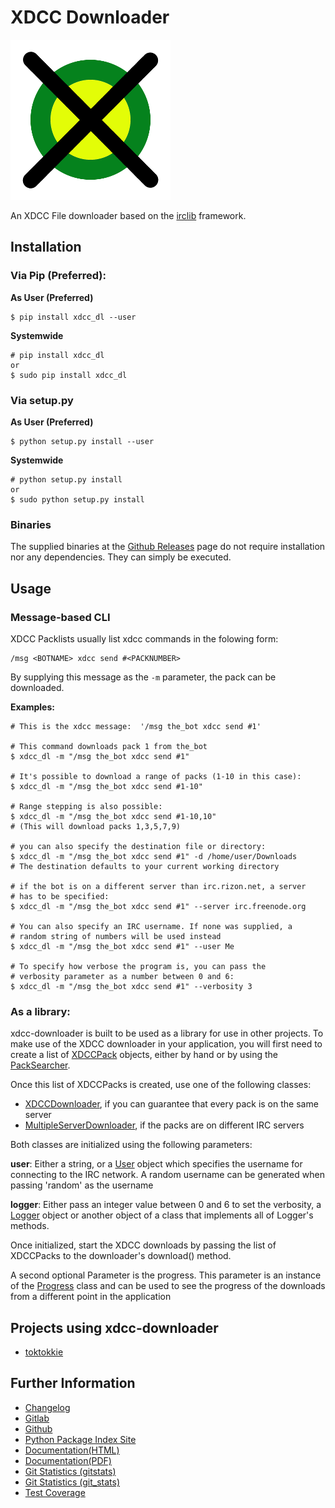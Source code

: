 # XDCC Downloader

![Logo](xdcc_dl/resources/logo/logo_256.png)

An XDCC File downloader based on the [irclib](https://github.com/jaraco/irc) framework.

## Installation

### Via Pip (Preferred):

**As User (Preferred)**

    $ pip install xdcc_dl --user
    
**Systemwide**

    # pip install xdcc_dl
    or
    $ sudo pip install xdcc_dl
    
### Via setup.py

**As User (Preferred)**

    $ python setup.py install --user
    
**Systemwide**

    # python setup.py install
    or
    $ sudo python setup.py install
    
    
### Binaries

The supplied binaries at the [Github Releases](https://github.com/namboy94/xdcc-downloader/releases) page
do not require installation nor any dependencies. They can simply be executed.


## Usage

### Message-based CLI

XDCC Packlists usually list xdcc commands in the folowing form:

    /msg <BOTNAME> xdcc send #<PACKNUMBER>
    
By supplying this message as the ```-m``` parameter, the pack can be downloaded.

**Examples:**

    # This is the xdcc message:  '/msg the_bot xdcc send #1'
    
    # This command downloads pack 1 from the_bot
    $ xdcc_dl -m "/msg the_bot xdcc send #1"
    
    # It's possible to download a range of packs (1-10 in this case):
    $ xdcc_dl -m "/msg the_bot xdcc send #1-10"
    
    # Range stepping is also possible:
    $ xdcc_dl -m "/msg the_bot xdcc send #1-10,10"
    # (This will download packs 1,3,5,7,9)
    
    # you can also specify the destination file or directory:
    $ xdcc_dl -m "/msg the_bot xdcc send #1" -d /home/user/Downloads
    # The destination defaults to your current working directory
    
    # if the bot is on a different server than irc.rizon.net, a server
    # has to be specified:
    $ xdcc_dl -m "/msg the_bot xdcc send #1" --server irc.freenode.org
    
    # You can also specify an IRC username. If none was supplied, a
    # random string of numbers will be used instead
    $ xdcc_dl -m "/msg the_bot xdcc send #1" --user Me
    
    # To specify how verbose the program is, you can pass the
    # verbosity parameter as a number between 0 and 6:
    $ xdcc_dl -m "/msg the_bot xdcc send #1" --verbosity 3
    

### As a library:

xdcc-downloader is built to be used as a library for use in other projects.
To make use of the XDCC downloader in your application, you will first need to
create a list of [XDCCPack](xdcc_dl/entitites/XDCCPack.py) objects, either by hand
or by using the [PackSearcher](xdcc_dl/pack_searchers/PackSearcher.py). 

Once this list of XDCCPacks is created, use one of the following classes:

* [XDCCDownloader](xdcc_dl/xdcc/XDCCDownloader.py), if you can guarantee that every pack is on the same server
* [MultipleServerDownloader](xdcc_dl/xdcc/MultipleServerDownloader), if the packs are on different IRC servers

Both classes are initialized using the following parameters:

**user**:  Either a string, or a [User](xdcc_dl/entitites/User.py) object which specifies
           the username for connecting to the IRC network.
           A random username can be generated when passing 'random' as the username
           
**logger**: Either pass an integer value between 0 and 6 to set the verbosity,
            a [Logger](xdcc_dl/logging/Logger.py) object or another object of
            a class that implements all of Logger's methods.

Once initialized, start the XDCC downloads by passing the list of XDCCPacks
to the downloader's download() method.

A second optional Parameter is the progress. This parameter is an instance of the
[Progress](xdcc_dl/entitites/Progress.py) class and can be used to see the progress of
the downloads from a different point in the application
    
## Projects using xdcc-downloader

* [toktokkie](https://gitlab.namibsun.net/namboy94/toktokkie)
   
## Further Information

* [Changelog](https://gitlab.namibsun.net/namboy94/xdcc-downloader/raw/master/CHANGELOG)
* [Gitlab](https://gitlab.namibsun.net/namboy94/xdcc-downloader)
* [Github](https://github.com/namboy94/xdcc-downloader)
* [Python Package Index Site](https://pypi.python.org/pypi/xdcc_dl)
* [Documentation(HTML)](https://docs.namibsun.net/html_docs/xdcc_downloader/index.html)
* [Documentation(PDF)](https://docs.namibsun.net/pdf_docs/xdcc_downloader.pdf)
* [Git Statistics (gitstats)](https://gitstats.namibsun.net/gitstats/xdcc_downloader/index.html)
* [Git Statistics (git_stats)](https://gitstats.namibsun.net/git_stats/xdcc_downloader/index.html)
* [Test Coverage](https://coverage.namibsun.net/xdcc-downloader/index.html)
